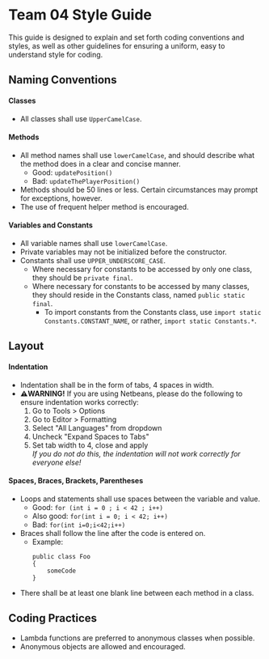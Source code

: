 # Team 04 Style Guide

This guide is designed to explain and set forth coding conventions and styles, as well as other guidelines for ensuring a uniform, easy to understand style for coding.

## Naming Conventions

#### Classes
- All classes shall use `UpperCamelCase`.

#### Methods
- All method names shall use `lowerCamelCase`, and should describe what the method does in a clear and concise manner.
  - Good: `updatePosition()`
  - Bad: `updateThePlayerPosition()`
- Methods should be 50 lines or less. Certain circumstances may prompt for exceptions, however.
- The use of frequent helper method is encouraged.

#### Variables and Constants
- All variable names shall use `lowerCamelCase`.
- Private variables may not be initialized before the constructor.
- Constants shall use `UPPER_UNDERSCORE_CASE`.
  - Where necessary for constants to be accessed by only one class, they should be `private final`.
  - Where necessary for constants to be accessed by many classes, they should reside in the Constants class, named `public static final`.
    - To import constants from the Constants class, use `import static Constants.CONSTANT_NAME`, or rather, `import static Constants.*`.

## Layout

#### Indentation
- Indentation shall be in the form of tabs, 4 spaces in width.
- **⚠️WARNING!** If you are using Netbeans, please do the following to ensure indentation works correctly:
	1. Go to Tools > Options
	2. Go to Editor > Formatting
	3. Select "All Languages" from dropdown
	4. Uncheck "Expand Spaces to Tabs"
	5. Set tab width to 4, close and apply \
*If you do not do this, the indentation will not work correctly for everyone else!*

#### Spaces, Braces, Brackets, Parentheses
- Loops and statements shall use spaces between the variable and value.
  - Good: `for (int i = 0 ; i < 42 ; i++)`
  - Also good: `for(int i = 0; i < 42; i++)`
  - Bad: `for(int i=0;i<42;i++)`
- Braces shall follow the line after the code is entered on.
  - Example:
    ```
    public class Foo 
    {
        someCode
    }
- There shall be at least one blank line between each method in a class.

## Coding Practices

- Lambda functions are preferred to anonymous classes when possible.
- Anonymous objects are allowed and encouraged.

